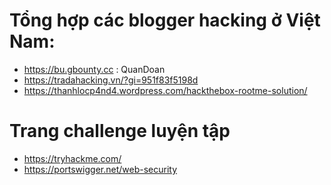 # Tổng hợp các blogger hacking ở Việt Nam:
* https://bu.gbounty.cc : QuanDoan
* https://tradahacking.vn/?gi=951f83f5198d
* https://thanhlocp4nd4.wordpress.com/hackthebox-rootme-solution/
# Trang challenge luyện tập
* https://tryhackme.com/
* https://portswigger.net/web-security
